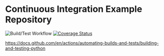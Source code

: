 # Continuous Integration Example Repository

![Build/Test Workflow](https://github.com/UWDATA515/ci_example/actions/workflows/build_test.yml/badge.svg)
[![Coverage Status](https://coveralls.io/repos/github/UWDATA515/ci_example/badge.svg?branch=main)](https://coveralls.io/github/UWDATA515/ci_example?branch=main)

https://docs.github.com/en/actions/automating-builds-and-tests/building-and-testing-python